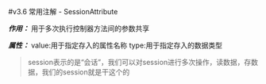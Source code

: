 #v3.6 常用注解 - SessionAttribute

***作用：***
用于多次执行控制器方法间的参数共享

***属性：***
value:用于指定存入的属性名称
type:用于指定存入的数据类型


> session表示的是“会话”，我们可以对session进行多次操作，读数据，存数据，我们的session就是干这个的